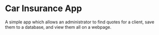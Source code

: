 # Car Insurance App

A simple app which allows an administrator to find quotes for a client, save them to a database, and view them all on a webpage. 
